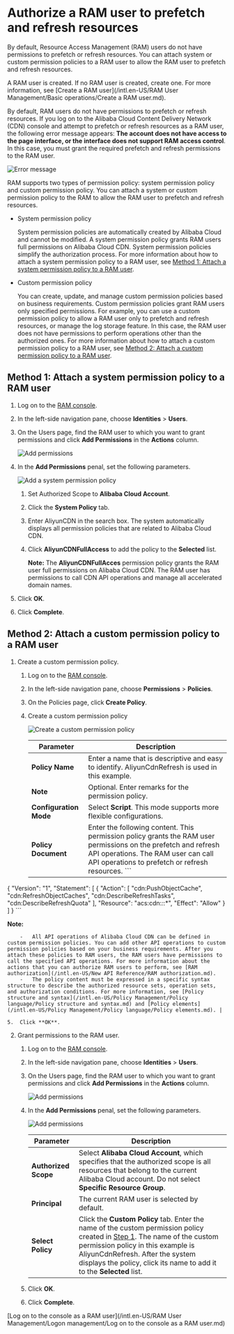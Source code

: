 # Authorize a RAM user to prefetch and refresh resources

By default, Resource Access Management \(RAM\) users do not have permissions to prefetch or refresh resources. You can attach system or custom permission policies to a RAM user to allow the RAM user to prefetch and refresh resources.

A RAM user is created. If no RAM user is created, create one. For more information, see [Create a RAM user](/intl.en-US/RAM User Management/Basic operations/Create a RAM user.md).

By default, RAM users do not have permissions to prefetch or refresh resources. If you log on to the Alibaba Cloud Content Delivery Network \(CDN\) console and attempt to prefetch or refresh resources as a RAM user, the following error message appears: **The account does not have access to the page interface, or the interface does not support RAM access control**. In this case, you must grant the required prefetch and refresh permissions to the RAM user.

![Error message](https://static-aliyun-doc.oss-accelerate.aliyuncs.com/assets/img/en-US/4174064261/p285875.png)

RAM supports two types of permission policy: system permission policy and custom permission policy. You can attach a system or custom permission policy to the RAM to allow the RAM user to prefetch and refresh resources.

-   System permission policy

    System permission policies are automatically created by Alibaba Cloud and cannot be modified. A system permission policy grants RAM users full permissions on Alibaba Cloud CDN. System permission policies simplify the authorization process. For more information about how to attach a system permission policy to a RAM user, see [Method 1: Attach a system permission policy to a RAM user](#section_7l8_9g8_u83).

-   Custom permission policy

    You can create, update, and manage custom permission policies based on business requirements. Custom permission policies grant RAM users only specified permissions. For example, you can use a custom permission policy to allow a RAM user only to prefetch and refresh resources, or manage the log storage feature. In this case, the RAM user does not have permissions to perform operations other than the authorized ones. For more information about how to attach a custom permission policy to a RAM user, see [Method 2: Attach a custom permission policy to a RAM user](#section_sx6_c72_162).


## Method 1: Attach a system permission policy to a RAM user

1.  Log on to the [RAM console](https://ram.console.aliyun.com).

2.  In the left-side navigation pane, choose **Identities** \> **Users**.

3.  On the Users page, find the RAM user to which you want to grant permissions and click **Add Permissions** in the **Actions** column.

    ![Add permissions](https://static-aliyun-doc.oss-accelerate.aliyuncs.com/assets/img/en-US/0015164261/p283901.png)

4.  In the **Add Permissions** penal, set the following parameters.

    ![Add a system permission policy](https://static-aliyun-doc.oss-accelerate.aliyuncs.com/assets/img/en-US/0015164261/p283951.png)

    1.  Set Authorized Scope to **Alibaba Cloud Account**.

    2.  Click the **System Policy** tab.

    3.  Enter AliyunCDN in the search box. The system automatically displays all permission policies that are related to Alibaba Cloud CDN.

    4.  Click **AliyunCDNFullAccess** to add the policy to the **Selected** list.

        **Note:** The **AliyunCDNFullAcces** permission policy grants the RAM user full permissions on Alibaba Cloud CDN. The RAM user has permissions to call CDN API operations and manage all accelerated domain names.

5.  Click **OK**.

6.  Click **Complete**.


## Method 2: Attach a custom permission policy to a RAM user

1.  Create a custom permission policy.

    1.  Log on to the [RAM console](https://ram.console.aliyun.com).

    2.  In the left-side navigation pane, choose **Permissions** \> **Policies**.

    3.  On the Policies page, click **Create Policy**.

    4.  Create a custom permission policy

        ![Create a custom permission policy](https://static-aliyun-doc.oss-accelerate.aliyuncs.com/assets/img/en-US/0015164261/p284018.png)

        |Parameter|Description|
        |---------|-----------|
        |**Policy Name**|Enter a name that is descriptive and easy to identify. AliyunCdnRefresh is used in this example.|
        |**Note**|Optional. Enter remarks for the permission policy.|
        |**Configuration Mode**|Select **Script**. This mode supports more flexible configurations.|
        |**Policy Document**|Enter the following content. This permission policy grants the RAM user permissions on the prefetch and refresh API operations. The RAM user can call API operations to prefetch or refresh resources.         ```
{
  "Version": "1",
  "Statement": [
    {
      "Action": [
        "cdn:PushObjectCache",
        "cdn:RefreshObjectCaches",
        "cdn:DescribeRefreshTasks",
        "cdn:DescribeRefreshQuota"
      ],
      "Resource": "acs:cdn:*:*:*",
      "Effect": "Allow"
    }
  ]
}
        ```

**Note:**

        -   All API operations of Alibaba Cloud CDN can be defined in custom permission policies. You can add other API operations to custom permission policies based on your business requirements. After you attach these policies to RAM users, the RAM users have permissions to call the specified API operations. For more information about the actions that you can authorize RAM users to perform, see [RAM authorization](/intl.en-US/New API Reference/RAM authorization.md).
        -   The policy content must be expressed in a specific syntax structure to describe the authorized resource sets, operation sets, and authorization conditions. For more information, see [Policy structure and syntax](/intl.en-US/Policy Management/Policy language/Policy structure and syntax.md) and [Policy elements](/intl.en-US/Policy Management/Policy language/Policy elements.md). |

    5.  Click **OK**.

2.  Grant permissions to the RAM user.

    1.  Log on to the [RAM console](https://ram.console.aliyun.com).

    2.  In the left-side navigation pane, choose **Identities** \> **Users**.

    3.  On the Users page, find the RAM user to which you want to grant permissions and click **Add Permissions** in the **Actions** column.

        ![Add permissions](https://static-aliyun-doc.oss-accelerate.aliyuncs.com/assets/img/en-US/0015164261/p283901.png)

    4.  In the **Add Permissions** penal, set the following parameters.

        ![Add permissions](https://static-aliyun-doc.oss-accelerate.aliyuncs.com/assets/img/en-US/0015164261/p284024.png)

        |Parameter|Description|
        |---------|-----------|
        |**Authorized Scope**|Select **Alibaba Cloud Account**, which specifies that the authorized scope is all resources that belong to the current Alibaba Cloud account. Do not select **Specific Resource Group**.|
        |**Principal**|The current RAM user is selected by default.|
        |**Select Policy**|Click the **Custom Policy** tab. Enter the name of the custom permission policy created in [Step 1](#step_dsb_1z0_5lx). The name of the custom permission policy in this example is AliyunCdnRefresh. After the system displays the policy, click its name to add it to the **Selected** list.|

    5.  Click **OK**.

    6.  Click **Complete**.


[Log on to the console as a RAM user](/intl.en-US/RAM User Management/Logon management/Log on to the console as a RAM user.md)

